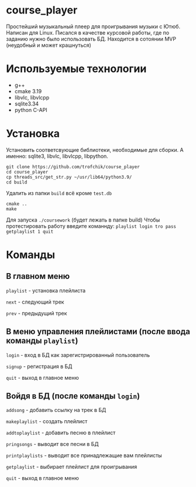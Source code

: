 # course_player
Простейший музыкальный плеер для проигрывания музыки с Ютюб. Написан для Linux.
Писался в качестве курсовой работы, где по заданию нужно было использовать БД.
Находится в сотоянии MVP (неудобный и может крашнуться)

# Используемые технологии
- g++
- cmake 3.19
- libvlc, libvlcpp
- sqlite3.34
- python C-API

# Установка
Установить соответсвующие библиотеки, необходимые для сборки.
А именно: sqlite3, libvlc, libvlcpp, libpython.
```
git clone https://github.com/trofchik/course_player
cd course_player
cp threads_src/get_str.py ~/usr/lib64/python3.9/
cd build
```
Удалить из папки `build` всё кроме `test.db`
```
cmake ..
make
```
Для запуска `./coursework` (будет лежать в папке build)
Чтобы протестировать работу введите команнду: `playlist login tro pass getplaylist 1 quit`

# Команды
## В главном меню

`playlist` - установка плейлиста

`next` - следующий трек

`prev` - предыдущий трек

## В меню управления плейлистами (после ввода команды `playlist`)

`login` - вход в БД как зарегистрированный пользователь

`signup` - регистрация в БД

`quit` - выход в главное меню

## Войдя в БД (после команды `login`)

`addsong` - добавить ссылку на трек в БД

`makeplaylist` - создать плейлист

`addtoplaylist` - добавить песню в плейлист

`pringsongs` - выводит все песни в БД

`printplaylists` - выводит все принадлежащие вам плейлисты

`getplaylist` - выбирает плейлист для проигрывания

`quit` - выход в главное меню
